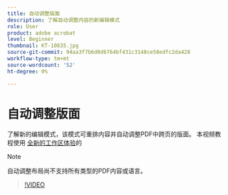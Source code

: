 ```yaml
---
title: 自动调整版面
description: 了解自动调整内容的新编辑模式
role: User
product: adobe acrobat
level: Beginner
thumbnail: KT-10835.jpg
source-git-commit: 94aa3f7b6d0d6764bf431c3148ce58edfc2da428
workflow-type: tm+mt
source-wordcount: '52'
ht-degree: 0%

---
```


# 自动调整版面

了解新的编辑模式，该模式可重排内容并自动调整PDF中跨页的版面。 本视频教程使用 [全新的工作区体验](new-workspace.md)的

>[!NOTE]
>
>自动调整布局尚不支持所有类型的PDF内容或语言。

>[!VIDEO](https://video.tv.adobe.com/v/346975?hidetitle=true)